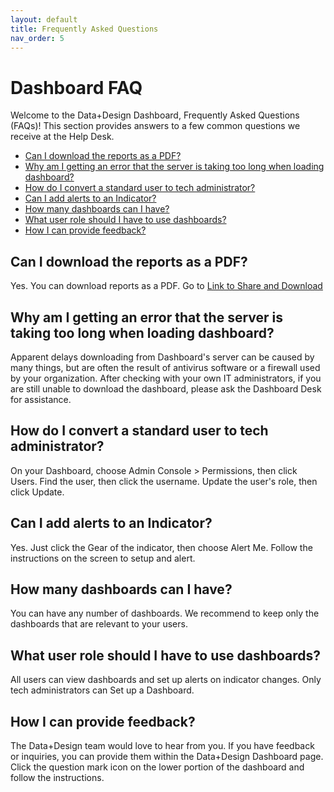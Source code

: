 ```yaml
---
layout: default
title: Frequently Asked Questions
nav_order: 5
---
```


# Dashboard FAQ

Welcome to the Data+Design Dashboard, Frequently Asked Questions (FAQs)!
This section provides answers to a few common questions we receive at the Help Desk.

- [Can I download the reports as a PDF?](#can-i-download-the-reports-as-a-pdf)
- [Why am I getting an error that the server is taking too long when loading dashboard?](#why-am-i-getting-an-error-that-the-server-is-taking-too-long-when-loading-dashboard)
- [How do I convert a standard user to tech administrator?](#how-do-i-convert-a-standard-user-to-tech-administrator)
- [Can I add alerts to an Indicator?](#can-i-add-alerts-to-an-indicator)
- [How many dashboards can I have?](#how-many-dashboards-can-i-have)
- [What user role should I have to use dashboards?](#what-user-role-should-i-have-to-use-dashboards)
- [How I can provide feedback?](#how-can-i-provide-feedback)
## Can I download the reports as a PDF?
Yes. You can download reports as a PDF. Go to [Link to Share and Download](/working-with-dashboard/share.md)

## Why am I getting an error that the server is taking too long when loading dashboard?
Apparent delays downloading from Dashboard's server can be caused by many things, but are often the result of antivirus software or a firewall used by your organization.  After checking with your own IT administrators, if you are still unable to download the dashboard, please ask the Dashboard Desk for assistance.

## How do I convert a standard user to tech administrator?
On your Dashboard, choose Admin Console > Permissions, then click Users. Find the user, then click the username. Update the user's role, then click Update.

## Can I add alerts to an Indicator?
Yes. Just click the Gear of the indicator, then choose Alert Me. Follow the instructions on the screen to setup and alert.

## How many dashboards can I have?
You can have any number of dashboards. We recommend to keep only the dashboards that are relevant to your users.

## What user role should I have to use dashboards?
All users can view dashboards and set up alerts on indicator changes. Only tech administrators can Set up a Dashboard.

## How I can provide feedback?
The Data+Design team would love to hear from you. If you have feedback or inquiries, you can provide them within the Data+Design Dashboard page. Click the question mark icon on the lower portion of the dashboard and follow the instructions.

